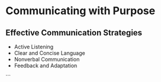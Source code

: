 <!DOCTYPE html>
<html>
<head>
  <title>Communicating with Purpose</title>
</head>
<body>
  <h1>Communicating with Purpose</h1>
  <h2>Effective Communication Strategies</h2>
  <ul>
    <li>Active Listening</li>
    <li>Clear and Concise Language</li>
    <li>Nonverbal Communication</li>
    <li>Feedback and Adaptation</li>
  </ul>
</body>
</html>
```
